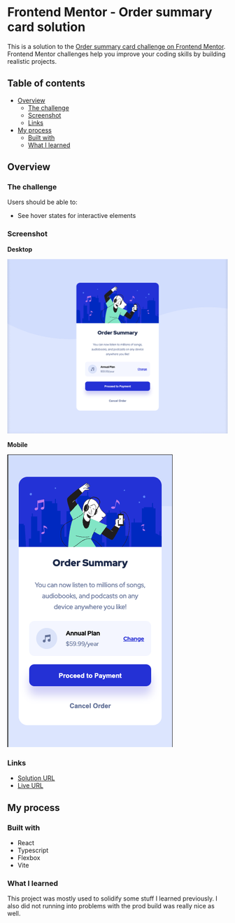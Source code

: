 # Frontend Mentor - Order summary card solution

This is a solution to the [Order summary card challenge on Frontend Mentor](https://www.frontendmentor.io/challenges/order-summary-component-QlPmajDUj). Frontend Mentor challenges help you improve your coding skills by building realistic projects. 

## Table of contents

- [Overview](#overview)
  - [The challenge](#the-challenge)
  - [Screenshot](#screenshot)
  - [Links](#links)
- [My process](#my-process)
  - [Built with](#built-with)
  - [What I learned](#what-i-learned)

## Overview

### The challenge

Users should be able to:

- See hover states for interactive elements

### Screenshot

**Desktop**

![](./screenshots/desktop.png)

**Mobile**

![](./screenshots/mobile.png)


### Links

- [Solution URL](https://www.frontendmentor.io/solutions/order-summary-with-vite-ts-flexbox-react-w85EZE6gK)
- [Live URL](https://quizzical-minsky-6d4e93.netlify.app/)

## My process

### Built with

- React
- Typescript
- Flexbox
- Vite

### What I learned

This project was mostly used to solidify some stuff I learned previously. 
I also did not running into problems with the prod build was really nice as well.

